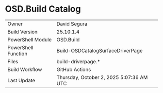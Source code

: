 ﻿# OSD.Build Catalog

| | |
|-|-|
| Owner | David Segura |
| Build Version | 25.10.1.4 |
| PowerShell Module | OSD.Build |
| PowerShell Function | Build-OSDCatalogSurfaceDriverPage |
| Files | build-driverpage.* |
| Build Workflow | GitHub Actions |
| Last Update | Thursday, October 2, 2025 5:07:36 AM UTC |
